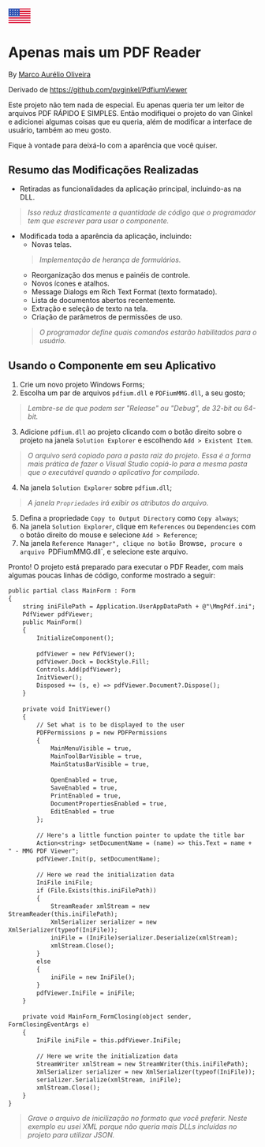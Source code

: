 ###### [<img src="flag-us.png" alt="English">](readme.md)
# Apenas mais um PDF Reader

By [Marco Aurélio Oliveira](https://maurelio.com.br)

Derivado de https://github.com/pvginkel/PdfiumViewer

Este projeto não tem nada de especial. Eu apenas queria ter um leitor de arquivos PDF RÁPIDO E SIMPLES. Então modifiquei o projeto do van Ginkel e adicionei algumas coisas que eu queria, além de modificar a interface de usuário, também ao meu gosto.

Fique à vontade para deixá-lo com a aparência que você quiser.

## Resumo das Modificações Realizadas
- Retiradas as funcionalidades da aplicação principal, incluindo-as na DLL. 
>*Isso reduz drasticamente a quantidade de código que o programador tem que escrever para usar o componente.*
- Modificada toda a aparência da aplicação, incluindo:
  - Novas telas.
  >*Implementação de herança de formulários.*
  - Reorganização dos menus e painéis de controle.
  - Novos ícones e atalhos.
  - Message Dialogs em Rich Text Format (texto formatado).
  - Lista de documentos abertos recentemente.
  - Extração e seleção de texto na tela.
  - Criação de parâmetros de permissões de uso.
  >*O programador define quais comandos estarão habilitados para o usuário.*

## Usando o Componente em seu Aplicativo
1. Crie um novo projeto Windows Forms;
2. Escolha um par de arquivos `pdfium.dll` e `PDFiumMMG.dll`, a seu gosto;
>*Lembre-se de que podem ser "Release" ou "Debug", de 32-bit ou 64-bit.*
3. Adicione `pdfium.dll` ao projeto clicando com o botão direito sobre o projeto na janela `Solution Explorer` e escolhendo `Add > Existent Item`.
>*O arquivo será copiado para a pasta raiz do projeto. Essa é a forma mais prática de fazer o Visual Studio copiá-lo para a mesma pasta que o executável quando o aplicativo for compilado.*
4. Na janela `Solution Explorer` sobre `pdfium.dll`;
>*A janela `Propriedades` irá exibir os atributos do arquivo.*
5. Defina a propriedade `Copy to Output Directory` como `Copy always`;
6. Na janela `Solution Explorer`, clique em `References` ou `Dependencies` com o botão direito do mouse e selecione `Add > Reference`;
7. Na janela `Reference Manager", clique no botão `Browse`, procure o arquivo `PDFiumMMG.dll`, e selecione este arquivo.

Pronto! O projeto está preparado para executar o PDF Reader, com mais algumas poucas linhas de código, conforme mostrado a seguir:

```
public partial class MainForm : Form
{
    string iniFilePath = Application.UserAppDataPath + @"\MmgPdf.ini";
    PdfViewer pdfViewer;
    public MainForm()
    {
        InitializeComponent();

        pdfViewer = new PdfViewer();
        pdfViewer.Dock = DockStyle.Fill;
        Controls.Add(pdfViewer);
        InitViewer();
        Disposed += (s, e) => pdfViewer.Document?.Dispose();
    }

    private void InitViewer()
    {
        // Set what is to be displayed to the user
        PDFPermissions p = new PDFPermissions
        {
            MainMenuVisible = true,
            MainToolBarVisible = true,
            MainStatusBarVisible = true,

            OpenEnabled = true,
            SaveEnabled = true,
            PrintEnabled = true,
            DocumentPropertiesEnabled = true,
            EditEnabled = true
        };

        // Here's a little function pointer to update the title bar
        Action<string> setDocumentName = (name) => this.Text = name + " - MMG PDF Viewer";
        pdfViewer.Init(p, setDocumentName);

        // Here we read the initialization data
        IniFile iniFile;
        if (File.Exists(this.iniFilePath))
        {
            StreamReader xmlStream = new StreamReader(this.iniFilePath);
            XmlSerializer serializer = new XmlSerializer(typeof(IniFile));
            iniFile = (IniFile)serializer.Deserialize(xmlStream);
            xmlStream.Close();
        }
        else
        {
            iniFile = new IniFile();
        }
        pdfViewer.IniFile = iniFile;
    }

    private void MainForm_FormClosing(object sender, FormClosingEventArgs e)
    {
        IniFile iniFile = this.pdfViewer.IniFile;

        // Here we write the initialization data
        StreamWriter xmlStream = new StreamWriter(this.iniFilePath);
        XmlSerializer serializer = new XmlSerializer(typeof(IniFile));
        serializer.Serialize(xmlStream, iniFile);
        xmlStream.Close();
    }
}
```

>*Grave o arquivo de inicilização no formato que você preferir. Neste exemplo eu usei XML porque não queria mais DLLs incluídas no projeto para utilizar JSON.*